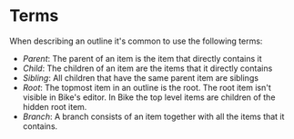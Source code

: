 # Terms

When describing an outline it's common to use the following terms:

* _Parent_: The parent of an item is the item that directly contains it
* _Child_: The children of an item are the items that it directly contains
* _Sibling_: All children that have the same parent item are siblings
* _Root_: The topmost item in an outline is the root. The root item isn't visible in Bike's editor. In Bike the top level items are children of the hidden root item.
* _Branch_: A branch consists of an item together with all the items that it contains.
